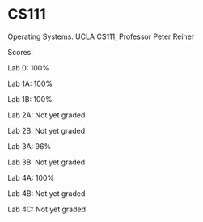 # CS111
Operating Systems. UCLA CS111, Professor Peter Reiher

Scores:

Lab 0: 100%

Lab 1A: 100%

Lab 1B: 100%

Lab 2A: Not yet graded

Lab 2B: Not yet graded

Lab 3A: 96%

Lab 3B: Not yet graded

Lab 4A: 100%

Lab 4B: Not yet graded

Lab 4C: Not yet graded
